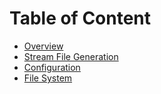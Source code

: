 # Table of Content

- [Overview](/overview)
- [Stream File Generation](/stream-file)
- [Configuration](/configuration)
- [File System](/file-system)
